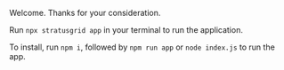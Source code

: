 Welcome. Thanks for your consideration.

Run `npx stratusgrid app` in your terminal to run the application.

To install, run `npm i`, followed by `npm run app` or `node index.js` to run the app.
